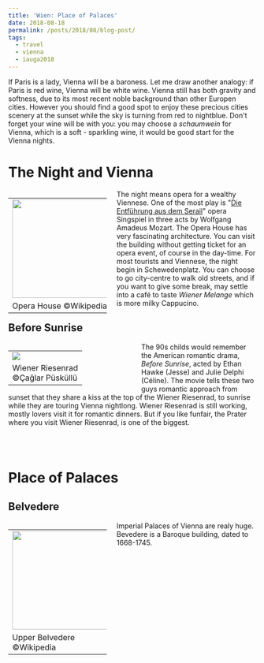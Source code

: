 ```yaml
---
title: 'Wien: Place of Palaces'
date: 2018-08-18
permalink: /posts/2018/08/blog-post/
tags:
  - travel
  - vienna
  - iauga2018
---
```


If Paris is a lady, Vienna will be a baroness. Let me draw another analogy: if Paris is red wine, Vienna will be white wine. Vienna still has both gravity and softness, due to its most recent noble background than other Europen cities. However you should find a good spot to enjoy these precious cities scenery at the sunset while the sky is turning from red to nightblue. Don't forget your wine will be with you: you may choose a *schaumwein* for Vienna, which is a soft - sparkling wine, it would be good start for the Vienna nights.

The Night and Vienna
======
<!--Schottenfeldgasse 95 was the starting point for me in Vienna. On the street, you will see Nazim Hikmet Kultur Cafe that is named from Turkish poet, Nazim Hikmet Ran. After met someone, get informed and drink your Turkish tea, I decide to visit -->
<table align='left' style="width:200px; margin-right:20px">
  <tr>
    <td><img src="https://upload.wikimedia.org/wikipedia/commons/5/58/Wiener_Staatsoper.jpg" width="200"></td>
  </tr>
  <tr>
    <td>Opera House &copy;Wikipedia </td>
  </tr>
</table>

The night means opera for a wealthy Viennese. One of the most play is 
"<a href='https://en.wikipedia.org/wiki/Die_Entführung_aus_dem_Serail' target='_blank'>Die Entführung aus dem Serail</a>" opera Singspiel in three acts by Wolfgang Amadeus Mozart. The Opera House has very fascinating architecture. You can visit the building without getting ticket for an opera event, of course in the day-time. For most tourists and Viennese, the night begin in Schewedenplatz. You can choose to go city-centre to walk old streets, and if you want to give some break, may settle into a café to taste *Wiener Melange* which is more milky Cappucino. 

Before Sunrise
------
<table align='left' style="width:250px; margin-right:20px">
  <tr>
    <td><img src="https://farm2.staticflickr.com/1860/30657315518_752e9c07a4_m_d.jpg"></td>
  </tr>
  <tr>
    <td>Wiener Riesenrad <br>&copy;Çağlar Püsküllü </td>
  </tr>
</table>

The 90s childs would remember the American romantic drama, *Before Sunrise*, acted by Ethan Hawke (Jesse) and Julie Delphi (Céline). The movie tells these two guys romantic approach from sunset that they share a kiss at the top of the Wiener Riesenrad, to sunrise while they are touring Vienna nightlong. Wiener Riesenrad is still working, mostly lovers visit it for romantic dinners. But if you like funfair, the Prater where you visit Wiener Riesenrad, is one of the biggest.

<br><br>

Place of Palaces
======

Belvedere
------
<table align='left' style="width:200px; margin-right:20px">
  <tr>
    <td><img src="https://upload.wikimedia.org/wikipedia/commons/thumb/c/c1/Wien_-_Schloss_Belvedere%2C_oberes_%282%29.JPG/320px-Wien_-_Schloss_Belvedere%2C_oberes_%282%29.JPG" width="200"></td>
  </tr>
  <tr>
    <td>Upper Belvedere &copy;Wikipedia </td>
  </tr>
</table>

Imperial Palaces of Vienna are realy huge. Bevedere is a Baroque building, dated to 1668-1745. 
